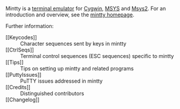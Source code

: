 Mintty is a [terminal emulator](http://en.wikipedia.org/wiki/Terminal_emulator) 
for [Cygwin](http://cygwin.com), [MSYS](http://mingw.org/wiki/MSYS) 
and [Msys2](https://github.com/msys2).
For an introduction and overview, see the [mintty homepage](http://mintty.github.io/).

Further information:
<dl compact>
<dt>	[[Keycodes]]	<dd>Character sequences sent by keys in mintty
<dt>	[[CtrlSeqs]]	<dd>Terminal control sequences (ESC sequences) specific to mintty
<dt>	[[Tips]]	<dd>Tips on setting up mintty and related programs
<dt>	[[PuttyIssues]] <dd>PuTTY issues addressed in mintty
<dt>	[[Credits]]	<dd>Distinguished contributors
<dt>	[[Changelog]]
</dl>